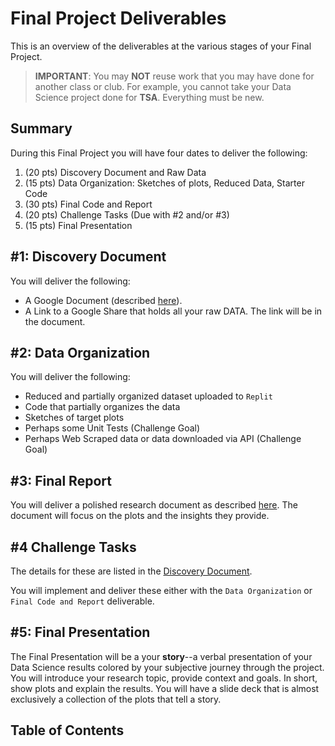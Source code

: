 # <i class="fas fa-layer-group fa-fw"></i> Final Project Deliverables

This is an overview of the deliverables at the various stages of your Final Project.

> **IMPORTANT**: You may **NOT** reuse work that you may have done for another class or club. For example, you cannot take your Data Science project done for **TSA**. Everything must be new.  

## Summary

During this Final Project you will have four dates to deliver the following:
1) (20 pts) Discovery Document and Raw Data 
2) (15 pts) Data Organization: Sketches of plots, Reduced Data, Starter Code  
3) (30 pts) Final Code and Report  
4) (20 pts) Challenge Tasks (Due with #2 and/or #3)
5) (15 pts) Final Presentation  

## #1: Discovery Document  
You will deliver the following:  
* A Google Document (described [here](discovery.md)).
* A Link to a Google Share that holds all your raw DATA. The link will be in the document.

## #2: Data Organization  
You will deliver the following:  
* Reduced and partially organized dataset uploaded to `Replit`  
* Code that partially organizes the data   
* Sketches of target plots  
* Perhaps some Unit Tests (Challenge Goal)  
* Perhaps Web Scraped data or data downloaded via API (Challenge Goal)  

## #3: Final Report
You will deliver a polished research document as described [here](final.md). The document will focus on the plots and the insights they provide.  

## #4 Challenge Tasks  
The details for these are listed in the <a href="discovery.html#challenges">Discovery Document</a>.    

You will implement and deliver these either with the `Data Organization` or `Final Code and Report` deliverable.  

## #5: Final Presentation
The Final Presentation will be a your **story**--a verbal presentation of your Data Science results colored by your subjective journey through the project. You will introduce your research topic, provide context and goals. In short, show plots and explain the results. You will have a slide deck that is almost exclusively a collection of the plots that tell a story.  


## Table of Contents

```{tableofcontents}

```
